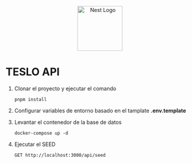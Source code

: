 <p align="center">
  <a href="http://nestjs.com/" target="blank"><img src="https://nestjs.com/img/logo-small.svg" width="120" alt="Nest Logo" /></a>
</p>

# TESLO API

1. Clonar el proyecto y ejecutar el comando

    ```
    pnpm install
    ```
  
2. Configurar variables de entorno basado en el tamplate __.env.template__
3. Levantar el contenedor de la base de datos

    ```
    docker-compose up -d
    ```
4. Ejecutar el SEED

    ```
    GET http://localhost:3000/api/seed
    ```